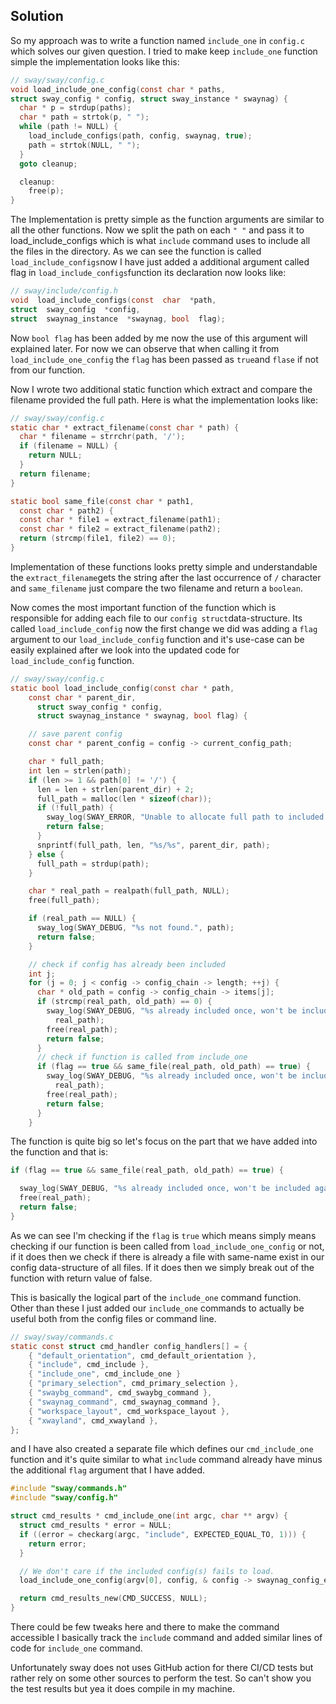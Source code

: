 ## Solution

So my approach was to write a function named `include_one` in `config.c` which solves our given question. I tried to make keep `include_one` function simple the implementation looks like this:
``` c
// sway/sway/config.c
void load_include_one_config(const char * paths, 
struct sway_config * config, struct sway_instance * swaynag) {
  char * p = strdup(paths);
  char * path = strtok(p, " ");
  while (path != NULL) {
    load_include_configs(path, config, swaynag, true);
    path = strtok(NULL, " ");
  }
  goto cleanup;

  cleanup:
    free(p);
}
```
The Implementation is pretty simple as the function arguments are similar to all the other functions. Now we split the path on each  `" "`  and pass it to load_include_configs which is what `include` command uses to include all the files in the directory. As we can see the function is called  `load_include_configs`now I have just added a additional argument called flag in `load_include_configs`function its declaration now looks like:
```c 
// sway/include/config.h
void  load_include_configs(const  char  *path, 
struct  sway_config  *config,
struct  swaynag_instance  *swaynag, bool  flag);
```

Now `bool flag` has been added by me now the use of this argument will explained later. For now we can observe that when calling it from `load_include_one_config` the `flag` has been passed as `true`and `flase` if not from our function.

Now I wrote two additional static function which extract and compare the filename provided the full path. Here is what the implementation looks like:
``` c
// sway/sway/config.c
static char * extract_filename(const char * path) {
  char * filename = strrchr(path, '/');
  if (filename = NULL) {
    return NULL;
  }
  return filename;
}

static bool same_file(const char * path1,
  const char * path2) {
  const char * file1 = extract_filename(path1);
  const char * file2 = extract_filename(path2);
  return (strcmp(file1, file2) == 0);
}
```
Implementation of these functions looks pretty simple and understandable the `extract_filename`gets the string after the last occurrence of `/` character and `same_filename` just compare the two filename and return a `boolean`.  

Now comes the most important function of the function which is responsible for adding each file to our `config struct`data-structure. Its called `load_include_config` now the first change we did was adding a `flag` argument to our `load_include_config` function and it's use-case can be easily explained after we look into the updated code for `load_include_config` function.
``` c
// sway/sway/config.c
static bool load_include_config(const char * path,
    const char * parent_dir,
      struct sway_config * config,
      struct swaynag_instance * swaynag, bool flag) {

    // save parent config
    const char * parent_config = config -> current_config_path;

    char * full_path;
    int len = strlen(path);
    if (len >= 1 && path[0] != '/') {
      len = len + strlen(parent_dir) + 2;
      full_path = malloc(len * sizeof(char));
      if (!full_path) {
        sway_log(SWAY_ERROR, "Unable to allocate full path to included config");
        return false;
      }
      snprintf(full_path, len, "%s/%s", parent_dir, path);
    } else {
      full_path = strdup(path);
    }

    char * real_path = realpath(full_path, NULL);
    free(full_path);

    if (real_path == NULL) {
      sway_log(SWAY_DEBUG, "%s not found.", path);
      return false;
    }

    // check if config has already been included
    int j;
    for (j = 0; j < config -> config_chain -> length; ++j) {
      char * old_path = config -> config_chain -> items[j];
      if (strcmp(real_path, old_path) == 0) {
        sway_log(SWAY_DEBUG, "%s already included once, won't be included again.",
          real_path);
        free(real_path);
        return false;
      }
      // check if function is called from include_one
      if (flag == true && same_file(real_path, old_path) == true) {
        sway_log(SWAY_DEBUG, "%s already included once, won't be included again.",
          real_path);
        free(real_path);
        return false;
      }
    }
```
The function is quite big so let's focus on the part that we have added into the function and that is:
``` c
if (flag == true && same_file(real_path, old_path) == true) {

  sway_log(SWAY_DEBUG, "%s already included once, won't be included again.", real_path);
  free(real_path);
  return false;
}
```

As we can see I'm checking if the `flag` is `true` which means simply means checking if our function is been called from `load_include_one_config` or not, if it does then we check if there is already a file with same-name exist in our config data-structure of all files. If it does then we simply break out of the function with return value of false.

This is basically the logical part of the `include_one` command function. Other than these I just added our `include_one` commands to actually be useful both from the config files or command line.
```c
// sway/sway/commands.c
static const struct cmd_handler config_handlers[] = {
	{ "default_orientation", cmd_default_orientation },
	{ "include", cmd_include },
	{ "include_one", cmd_include_one }
	{ "primary_selection", cmd_primary_selection },
	{ "swaybg_command", cmd_swaybg_command },
	{ "swaynag_command", cmd_swaynag_command },
	{ "workspace_layout", cmd_workspace_layout },
	{ "xwayland", cmd_xwayland },
};
```
and I have also created a separate file which defines our `cmd_include_one` function and it's quite similar to what `include` command already have minus the additional `flag` argument that I have added.

```c
#include "sway/commands.h"
#include "sway/config.h"

struct cmd_results * cmd_include_one(int argc, char ** argv) {
  struct cmd_results * error = NULL;
  if ((error = checkarg(argc, "include", EXPECTED_EQUAL_TO, 1))) {
    return error;
  }

  // We don't care if the included config(s) fails to load.
  load_include_one_config(argv[0], config, & config -> swaynag_config_errors);

  return cmd_results_new(CMD_SUCCESS, NULL);
}
```  
There could be few tweaks here and there to make the command accessible I basically track the `include` command and added similar lines of code for `include_one` command.

Unfortunately sway does not uses GitHub action for there CI/CD tests but rather rely on some other sources to perform the test. So can't show you the test results but yea it does compile in my machine.
